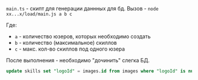 `main.ts` - скипт для генерации даннных для бд.
Вызов - `node xx...x/load/main.js a b c`

Где:

-   `a` - количество юзеров, которых необходимо создать
-   `b` - количество (максимальное) скиллов
-   `c` - макс. кол-во скиллов под одного юзера

После выполнения - необходимо "дочинить" слегка БД.

```sql
update skills set "logoId" = images.id from images where "logoId" is null and  skills.id = images."skillId";
```
